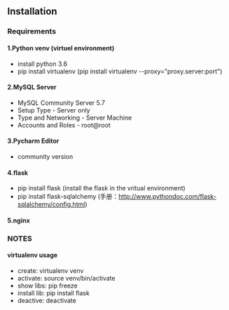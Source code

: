 ## Installation ##

### Requirements
#### 1.Python venv (virtuel environment)
* install python 3.6
* pip install virtualenv (pip install virtualenv --proxy="proxy.server:port")

#### 2.MySQL Server
* MySQL Community Server 5.7
* Setup Type - Server only
* Type and Networking - Server Machine
* Accounts and Roles - root@root

#### 3.Pycharm Editor
* community version

#### 4.flask
* pip install flask (install the flask in the vritual environment)
* pip install flask-sqlalchemy (手册：http://www.pythondoc.com/flask-sqlalchemy/config.html)

#### 5.nginx


### NOTES
#### virtualenv usage
* create: virtualenv venv
* activate: source venv/bin/activate
* show libs: pip freeze
* install lib: pip install flask
* deactive: deactivate

